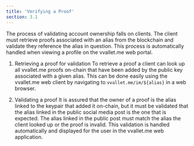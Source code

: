 ```yaml
---
title: 'Verifying a Proof'
section: 3.1
---
```


The process of validating account ownership falls on clients. The client must retrieve proofs associated with an alias from the blockchain and validate they reference the alias in question. This process is automatically handled when viewing a profile on the vvallet.me web portal.

1. Retrieving a proof for validation
   To retrieve a proof a client can look up all vvallet.me proofs on-chain that have been added by the public key associated with a given alias. This can be done easily using the vvallet.me web client by navigating to `vvallet.me/im/${alias}` in a web browser.

2. Validating a proof
   It is assured that the owner of a proof is the alias linked to the keypair that added it on-chain, but it must be validated that the alias linked in the public social media post is the one that is expected. The alias linked in the public post must match the alias the client looked up or the proof is invalid. This validation is handled automatically and displayed for the user in the vvallet.me web application.
